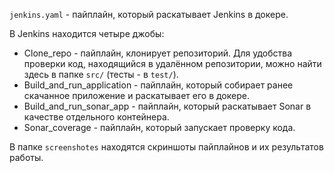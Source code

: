 `jenkins.yaml` - пайплайн, который раскатывает Jenkins в докере.

В Jenkins находится четыре джобы:
- Clone_repo - пайплайн, клонирует репозиторий. Для удобства проверки код, находящийся в удалённом репозитории, можно найти здесь в папке `src/` (тесты - в `test/`).
- Build_and_run_application - пайплайн, который собирает ранее скачанное приложение и раскатывает его в докере.
- Build_and_run_sonar_app - пайплайн, который раскатывает Sonar в качестве отдельного контейнера.
- Sonar_coverage - пайплайн, который запускает проверку кода.

В папке `screenshotes` находятся скриншоты пайплайнов и их результатов работы.

